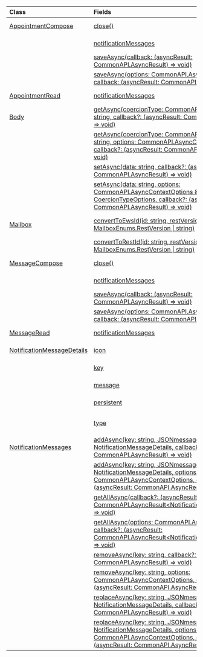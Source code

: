 | Class | Fields | Description |
|:---|:---|:---|
|[AppointmentCompose](/javascript/api/outlook/office.appointmentcompose)|[close()](/javascript/api/outlook/office.appointmentcompose#outlook-office-appointmentcompose-close-member(1))|Closes the current item that is being composed.|
||[notificationMessages](/javascript/api/outlook/office.appointmentcompose#outlook-office-appointmentcompose-notificationmessages-member)|Gets the notification messages for an item.|
||[saveAsync(callback: (asyncResult: CommonAPI.AsyncResult<string>) => void)](/javascript/api/outlook/office.appointmentcompose#outlook-office-appointmentcompose-saveasync-member(1))|Asynchronously saves an item.|
||[saveAsync(options: CommonAPI.AsyncContextOptions, callback: (asyncResult: CommonAPI.AsyncResult<string>) => void)](/javascript/api/outlook/office.appointmentcompose#outlook-office-appointmentcompose-saveasync-member(1))|Asynchronously saves an item.|
|[AppointmentRead](/javascript/api/outlook/office.appointmentread)|[notificationMessages](/javascript/api/outlook/office.appointmentread#outlook-office-appointmentread-notificationmessages-member)|Gets the notification messages for an item.|
|[Body](/javascript/api/outlook/office.body)|[getAsync(coercionType: CommonAPI.CoercionType \| string, callback?: (asyncResult: CommonAPI.AsyncResult<string>) => void)](/javascript/api/outlook/office.body#outlook-office-body-getasync-member(1))|Returns the current body in a specified format.|
||[getAsync(coercionType: CommonAPI.CoercionType \| string, options: CommonAPI.AsyncContextOptions, callback?: (asyncResult: CommonAPI.AsyncResult<string>) => void)](/javascript/api/outlook/office.body#outlook-office-body-getasync-member(1))|Returns the current body in a specified format.|
||[setAsync(data: string, callback?: (asyncResult: CommonAPI.AsyncResult<void>) => void)](/javascript/api/outlook/office.body#outlook-office-body-setasync-member(1))|Replaces the entire body with the specified text.|
||[setAsync(data: string, options: CommonAPI.AsyncContextOptions & CoercionTypeOptions, callback?: (asyncResult: CommonAPI.AsyncResult<void>) => void)](/javascript/api/outlook/office.body#outlook-office-body-setasync-member(1))|Replaces the entire body with the specified text.|
|[Mailbox](/javascript/api/outlook/office.mailbox)|[convertToEwsId(id: string, restVersion: MailboxEnums.RestVersion \| string)](/javascript/api/outlook/office.mailbox#outlook-office-mailbox-converttoewsid-member(1))|Converts a supported ID into the Exchange Web Services (EWS) format.|
||[convertToRestId(id: string, restVersion: MailboxEnums.RestVersion \| string)](/javascript/api/outlook/office.mailbox#outlook-office-mailbox-converttorestid-member(1))|Converts a supported ID into REST format.|
|[MessageCompose](/javascript/api/outlook/office.messagecompose)|[close()](/javascript/api/outlook/office.messagecompose#outlook-office-messagecompose-close-member(1))|Closes the current item that is being composed.|
||[notificationMessages](/javascript/api/outlook/office.messagecompose#outlook-office-messagecompose-notificationmessages-member)|Gets the notification messages for an item.|
||[saveAsync(callback: (asyncResult: CommonAPI.AsyncResult<string>) => void)](/javascript/api/outlook/office.messagecompose#outlook-office-messagecompose-saveasync-member(1))|Asynchronously saves the current message as a draft.|
||[saveAsync(options: CommonAPI.AsyncContextOptions, callback: (asyncResult: CommonAPI.AsyncResult<string>) => void)](/javascript/api/outlook/office.messagecompose#outlook-office-messagecompose-saveasync-member(1))|Asynchronously saves the current message as a draft.|
|[MessageRead](/javascript/api/outlook/office.messageread)|[notificationMessages](/javascript/api/outlook/office.messageread#outlook-office-messageread-notificationmessages-member)|Gets the notification messages for an item.|
|[NotificationMessageDetails](/javascript/api/outlook/office.notificationmessagedetails)|[icon](/javascript/api/outlook/office.notificationmessagedetails#outlook-office-notificationmessagedetails-icon-member)|A reference to an icon that is defined in the manifest.|
||[key](/javascript/api/outlook/office.notificationmessagedetails#outlook-office-notificationmessagedetails-key-member)|The identifier for the notification message.|
||[message](/javascript/api/outlook/office.notificationmessagedetails#outlook-office-notificationmessagedetails-message-member)|The text of the notification message.|
||[persistent](/javascript/api/outlook/office.notificationmessagedetails#outlook-office-notificationmessagedetails-persistent-member)|Specifies if the message should be persistent.|
||[type](/javascript/api/outlook/office.notificationmessagedetails#outlook-office-notificationmessagedetails-type-member)|Specifies the `ItemNotificationMessageType` of message.|
|[NotificationMessages](/javascript/api/outlook/office.notificationmessages)|[addAsync(key: string, JSONmessage: NotificationMessageDetails, callback?: (asyncResult: CommonAPI.AsyncResult<void>) => void)](/javascript/api/outlook/office.notificationmessages#outlook-office-notificationmessages-addasync-member(1))|Adds a notification to an item.|
||[addAsync(key: string, JSONmessage: NotificationMessageDetails, options: CommonAPI.AsyncContextOptions, callback?: (asyncResult: CommonAPI.AsyncResult<void>) => void)](/javascript/api/outlook/office.notificationmessages#outlook-office-notificationmessages-addasync-member(1))|Adds a notification to an item.|
||[getAllAsync(callback?: (asyncResult: CommonAPI.AsyncResult<NotificationMessageDetails[]>) => void)](/javascript/api/outlook/office.notificationmessages#outlook-office-notificationmessages-getallasync-member(1))|Returns all keys and messages for an item.|
||[getAllAsync(options: CommonAPI.AsyncContextOptions, callback?: (asyncResult: CommonAPI.AsyncResult<NotificationMessageDetails[]>) => void)](/javascript/api/outlook/office.notificationmessages#outlook-office-notificationmessages-getallasync-member(1))|Returns all keys and messages for an item.|
||[removeAsync(key: string, callback?: (asyncResult: CommonAPI.AsyncResult<void>) => void)](/javascript/api/outlook/office.notificationmessages#outlook-office-notificationmessages-removeasync-member(1))|Removes a notification message for an item.|
||[removeAsync(key: string, options: CommonAPI.AsyncContextOptions, callback?: (asyncResult: CommonAPI.AsyncResult<void>) => void)](/javascript/api/outlook/office.notificationmessages#outlook-office-notificationmessages-removeasync-member(1))|Removes a notification message for an item.|
||[replaceAsync(key: string, JSONmessage: NotificationMessageDetails, callback?: (asyncResult: CommonAPI.AsyncResult<void>) => void)](/javascript/api/outlook/office.notificationmessages#outlook-office-notificationmessages-replaceasync-member(1))|Replaces a notification message that has a given key with another message.|
||[replaceAsync(key: string, JSONmessage: NotificationMessageDetails, options: CommonAPI.AsyncContextOptions, callback?: (asyncResult: CommonAPI.AsyncResult<void>) => void)](/javascript/api/outlook/office.notificationmessages#outlook-office-notificationmessages-replaceasync-member(1))|Replaces a notification message that has a given key with another message.|
